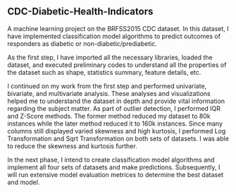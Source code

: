 ## CDC-Diabetic-Health-Indicators
A machine learning project on the BRFSS2015 CDC dataset. In this dataset, I have implemented classification model algorithms to predict outcomes of responders as diabetic or non-diabetic/prediabetic.

As the first step, I have imported all the necessary libraries, loaded the dataset, and executed preliminary codes to understand all the properties of the dataset such as shape, statistics summary, feature details, etc.

I continued on my work from the first step and performed univariate, bivariate, and multivariate analysis. These analyses and visualizations helped me to understand the dataset in depth and provide vital information regarding the subject matter. As part of outlier detection, I performed IQR and Z-Score methods. The former method reduced my dataset to 80k instances while the later method reduced it to 160k instances. Since many columns still displayed varied skewness and high kurtosis, I performed Log Transformation and Sqrt Transformation on both sets of datasets. I was able to reduce the skewness and kurtosis further.

 In the next phase, I intend to create classification model algorithms and implement all four sets of datasets and make predictions. Subsequently, I will run extensive model evaluation metrices to determine the best dataset and model.
